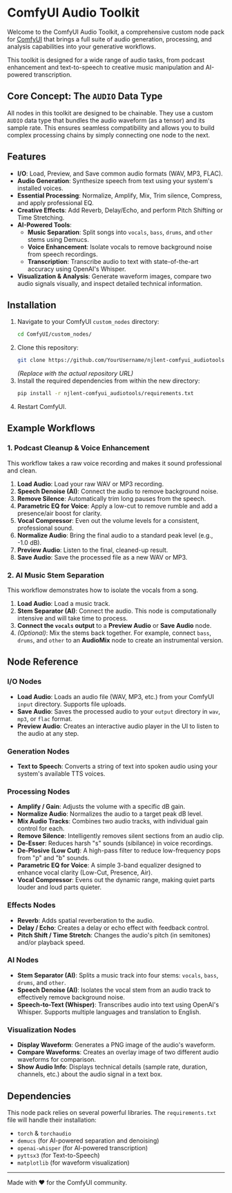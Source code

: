# ComfyUI Audio Toolkit

Welcome to the ComfyUI Audio Toolkit, a comprehensive custom node pack for [ComfyUI](https://github.com/comfyanonymous/ComfyUI) that brings a full suite of audio generation, processing, and analysis capabilities into your generative workflows.

This toolkit is designed for a wide range of audio tasks, from podcast enhancement and text-to-speech to creative music manipulation and AI-powered transcription.

## Core Concept: The `AUDIO` Data Type

All nodes in this toolkit are designed to be chainable. They use a custom `AUDIO` data type that bundles the audio waveform (as a tensor) and its sample rate. This ensures seamless compatibility and allows you to build complex processing chains by simply connecting one node to the next.

## Features

-   **I/O**: Load, Preview, and Save common audio formats (WAV, MP3, FLAC).
-   **Audio Generation**: Synthesize speech from text using your system's installed voices.
-   **Essential Processing**: Normalize, Amplify, Mix, Trim silence, Compress, and apply professional EQ.
-   **Creative Effects**: Add Reverb, Delay/Echo, and perform Pitch Shifting or Time Stretching.
-   **AI-Powered Tools**:
    -   **Music Separation**: Split songs into `vocals`, `bass`, `drums`, and `other` stems using Demucs.
    -   **Voice Enhancement**: Isolate vocals to remove background noise from speech recordings.
    -   **Transcription**: Transcribe audio to text with state-of-the-art accuracy using OpenAI's Whisper.
-   **Visualization & Analysis**: Generate waveform images, compare two audio signals visually, and inspect detailed technical information.

## Installation

1.  Navigate to your ComfyUI `custom_nodes` directory:
    ```bash
    cd ComfyUI/custom_nodes/
    ```
2.  Clone this repository:
    ```bash
    git clone https://github.com/YourUsername/njlent-comfyui_audiotools.git
    ```
    *(Replace with the actual repository URL)*
3.  Install the required dependencies from within the new directory:
    ```bash
    pip install -r njlent-comfyui_audiotools/requirements.txt
    ```
4.  Restart ComfyUI.

## Example Workflows

### 1. Podcast Cleanup & Voice Enhancement

This workflow takes a raw voice recording and makes it sound professional and clean.

1.  **Load Audio**: Load your raw WAV or MP3 recording.
2.  **Speech Denoise (AI)**: Connect the audio to remove background noise.
3.  **Remove Silence**: Automatically trim long pauses from the speech.
4.  **Parametric EQ for Voice**: Apply a low-cut to remove rumble and add a presence/air boost for clarity.
5.  **Vocal Compressor**: Even out the volume levels for a consistent, professional sound.
6.  **Normalize Audio**: Bring the final audio to a standard peak level (e.g., -1.0 dB).
7.  **Preview Audio**: Listen to the final, cleaned-up result.
8.  **Save Audio**: Save the processed file as a new WAV or MP3.

### 2. AI Music Stem Separation

This workflow demonstrates how to isolate the vocals from a song.

1.  **Load Audio**: Load a music track.
2.  **Stem Separator (AI)**: Connect the audio. This node is computationally intensive and will take time to process.
3.  **Connect the `vocals` output** to a **Preview Audio** or **Save Audio** node.
4.  *(Optional)*: Mix the stems back together. For example, connect `bass`, `drums`, and `other` to an **AudioMix** node to create an instrumental version.

## Node Reference

### I/O Nodes
-   **Load Audio**: Loads an audio file (WAV, MP3, etc.) from your ComfyUI `input` directory. Supports file uploads.
-   **Save Audio**: Saves the processed audio to your `output` directory in `wav`, `mp3`, or `flac` format.
-   **Preview Audio**: Creates an interactive audio player in the UI to listen to the audio at any step.

### Generation Nodes
-   **Text to Speech**: Converts a string of text into spoken audio using your system's available TTS voices.

### Processing Nodes
-   **Amplify / Gain**: Adjusts the volume with a specific dB gain.
-   **Normalize Audio**: Normalizes the audio to a target peak dB level.
-   **Mix Audio Tracks**: Combines two audio tracks, with individual gain control for each.
-   **Remove Silence**: Intelligently removes silent sections from an audio clip.
-   **De-Esser**: Reduces harsh "s" sounds (sibilance) in voice recordings.
-   **De-Plosive (Low Cut)**: A high-pass filter to reduce low-frequency pops from "p" and "b" sounds.
-   **Parametric EQ for Voice**: A simple 3-band equalizer designed to enhance vocal clarity (Low-Cut, Presence, Air).
-   **Vocal Compressor**: Evens out the dynamic range, making quiet parts louder and loud parts quieter.

### Effects Nodes
-   **Reverb**: Adds spatial reverberation to the audio.
-   **Delay / Echo**: Creates a delay or echo effect with feedback control.
-   **Pitch Shift / Time Stretch**: Changes the audio's pitch (in semitones) and/or playback speed.

### AI Nodes
-   **Stem Separator (AI)**: Splits a music track into four stems: `vocals`, `bass`, `drums`, and `other`.
-   **Speech Denoise (AI)**: Isolates the vocal stem from an audio track to effectively remove background noise.
-   **Speech-to-Text (Whisper)**: Transcribes audio into text using OpenAI's Whisper. Supports multiple languages and translation to English.

### Visualization Nodes
-   **Display Waveform**: Generates a PNG image of the audio's waveform.
-   **Compare Waveforms**: Creates an overlay image of two different audio waveforms for comparison.
-   **Show Audio Info**: Displays technical details (sample rate, duration, channels, etc.) about the audio signal in a text box.

## Dependencies

This node pack relies on several powerful libraries. The `requirements.txt` file will handle their installation:

-   `torch` & `torchaudio`
-   `demucs` (for AI-powered separation and denoising)
-   `openai-whisper` (for AI-powered transcription)
-   `pyttsx3` (for Text-to-Speech)
-   `matplotlib` (for waveform visualization)

---
Made with ❤️ for the ComfyUI community.